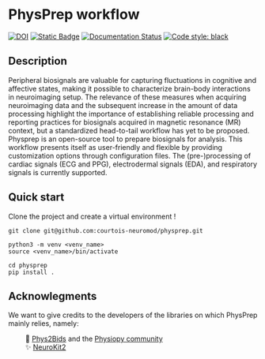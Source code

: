# PhysPrep workflow

[![DOI](https://zenodo.org/badge/DOI/10.5281/zenodo.15664327.svg)](https://doi.org/10.5281/zenodo.15664327)
[![Static Badge](https://img.shields.io/badge/Apache--2.0-license?style=flat&label=license&color=green)](https://github.com/courtois-neuromod/physprep/blob/main/LICENSE)
[![Documentation Status](https://readthedocs.org/projects/physprep/badge/?version=latest)](https://physprep.readthedocs.io/en/latest/?badge=latest)
[![Code style: black](https://img.shields.io/badge/code%20style-black-000000.svg)](https://github.com/psf/black)

## Description

Peripheral biosignals are valuable for capturing fluctuations in cognitive and affective states, making it possible to characterize brain-body interactions in neuroimaging setup. The relevance of these measures when acquiring neuroimaging data and the subsequent increase in the amount of data processing highlight the importance of establishing reliable processing and reporting practices for biosignals acquired in magnetic resonance (MR) context, but a standardized head-to-tail workflow has yet to be proposed. Physprep is an open-source tool to prepare biosignals for analysis. This workflow presents itself as user-friendly and flexible by providing customization options through configuration files. The (pre-)processing of cardiac signals (ECG and PPG), electrodermal signals (EDA), and respiratory signals is currently supported.

## Quick start

Clone the project and create a virtual environment !
```
git clone git@github.com:courtois-neuromod/physprep.git

python3 -m venv <venv_name>
source <venv_name>/bin/activate

cd physprep
pip install .
```

## Acknowlegments

We want to give credits to the developers of the libraries on which PhysPrep mainly relies, namely:

&ensp; &nbsp; &nbsp; &nbsp; :raised_hands:  [Phys2Bids](https://github.com/physiopy/phys2bids) and the [Physiopy community](https://physiopy.github.io/) <br>
&ensp; &nbsp; &nbsp; &nbsp; :sparkles:  [NeuroKit2](https://github.com/neuropsychology/NeuroKit) <br>
